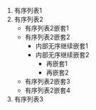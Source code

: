 1. 有序列表1
2. 有序列表2
    + 有序列表2嵌套1
    + 有序列表2嵌套2
        - 内部无序继续嵌套1
        - 内部无序继续嵌套2
            + 再嵌套1
            + 再嵌套2
    + 有序列表2嵌套3
    + 有序列表2嵌套4 
3. 有序列表3
    
 
